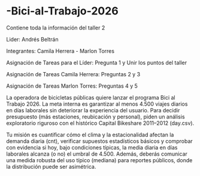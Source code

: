 # -Bici-al-Trabajo-2026
Contiene toda la información del taller 2

Lider: Andrés Beltrán

Integrantes: Camila Herrera - Marlon Torres

Asignación de Tareas para el Líder: Pregunta 1 y Unir los puntos del taller

Asignación de Tareas Camila Herrera: Preguntas 2 y 3

Asignación de Tareas Marlon Torres: Preguntas 4 y 5

La operadora de bicicletas públicas quiere lanzar el programa Bici al Trabajo 2026. La meta interna es garantizar al menos 4.500 viajes diarios en días laborales sin deteriorar la experiencia del usuario. Para decidir presupuesto (más estaciones, reubicación y personal), piden un análisis exploratorio riguroso con el histórico Capital Bikeshare 2011–2012 (day.csv).

Tu misión es cuantificar cómo el clima y la estacionalidad afectan la demanda diaria (cnt), verificar supuestos estadísticos básicos y comprobar con evidencia si hoy, bajo condiciones típicas, la media diaria en días laborales alcanza (o no) el umbral de 4.500. Además, deberás comunicar una medida robusta del uso típico (mediana) para reportes públicos, donde la distribución puede ser asimétrica.
